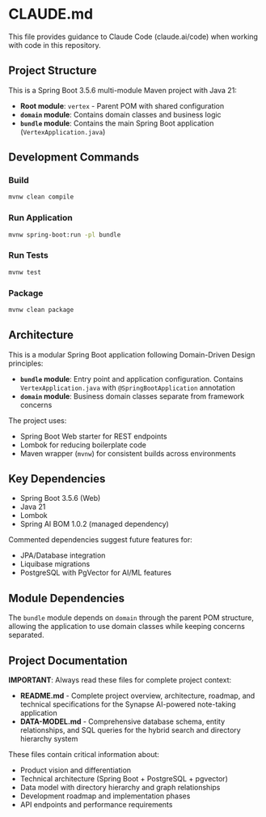 # CLAUDE.md

This file provides guidance to Claude Code (claude.ai/code) when working with code in this repository.

## Project Structure

This is a Spring Boot 3.5.6 multi-module Maven project with Java 21:

- **Root module**: `vertex` - Parent POM with shared configuration
- **`domain` module**: Contains domain classes and business logic
- **`bundle` module**: Contains the main Spring Boot application (`VertexApplication.java`)

## Development Commands

### Build
```bash
mvnw clean compile
```

### Run Application
```bash
mvnw spring-boot:run -pl bundle
```

### Run Tests
```bash
mvnw test
```

### Package
```bash
mvnw clean package
```

## Architecture

This is a modular Spring Boot application following Domain-Driven Design principles:

- **`bundle` module**: Entry point and application configuration. Contains `VertexApplication.java` with `@SpringBootApplication` annotation
- **`domain` module**: Business domain classes separate from framework concerns

The project uses:
- Spring Boot Web starter for REST endpoints
- Lombok for reducing boilerplate code
- Maven wrapper (`mvnw`) for consistent builds across environments

## Key Dependencies

- Spring Boot 3.5.6 (Web)
- Java 21
- Lombok
- Spring AI BOM 1.0.2 (managed dependency)

Commented dependencies suggest future features for:
- JPA/Database integration
- Liquibase migrations
- PostgreSQL with PgVector for AI/ML features

## Module Dependencies

The `bundle` module depends on `domain` through the parent POM structure, allowing the application to use domain classes while keeping concerns separated.

## Project Documentation

**IMPORTANT**: Always read these files for complete project context:

- **README.md** - Complete project overview, architecture, roadmap, and technical specifications for the Synapse AI-powered note-taking application
- **DATA-MODEL.md** - Comprehensive database schema, entity relationships, and SQL queries for the hybrid search and directory hierarchy system

These files contain critical information about:
- Product vision and differentiation
- Technical architecture (Spring Boot + PostgreSQL + pgvector)
- Data model with directory hierarchy and graph relationships
- Development roadmap and implementation phases
- API endpoints and performance requirements
